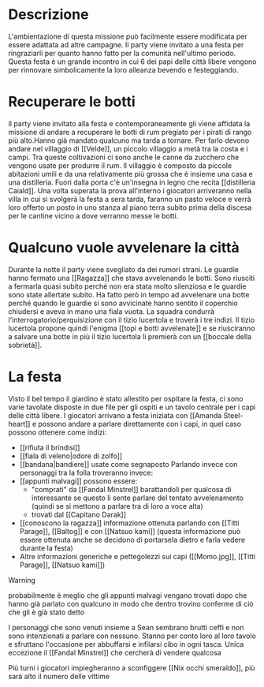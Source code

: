 # Descrizione
L'ambientazione di questa missione può facilmente essere modificata per essere adattata ad altre campagne.
Il party viene invitato a una festa per ringraziarli per quanto hanno fatto per la comunità nell'ultimo periodo. Questa festa è un grande incontro in cui 6 dei papi delle città libere vengono per rinnovare simbolicamente la loro alleanza bevendo e festeggiando.

# Recuperare le botti
Il party viene invitato alla festa e contemporaneamente gli viene affidata la missione di andare a recuperare le botti di rum pregiato per i pirati di rango più alto.Hanno già mandato qualcuno ma tarda a tornare. Per farlo devono andare nel villaggio di [[Velde]], un piccolo villaggio a metà tra la costa e i campi. Tra queste coltivazioni ci sono anche le canne da zucchero che vengono usate per produrre il rum. Il villaggio è composto da piccole abitazioni umili e da una relativamente più grossa che è insieme una casa e una distilleria. Fuori dalla porta c'è un'insegna in legno che recita [[distilleria Caiald]].
Una volta superata la prova all'interno i giocatori arriveranno nella villa in cui si svolgerà la festa a sera tarda, faranno un pasto veloce e verrà loro offerto un posto in uno stanza al piano terra subito prima della discesa per le cantine vicino a dove verranno messe le botti.

# Qualcuno vuole avvelenare la città 
Durante la notte il party viene svegliato da dei rumori strani. Le guardie hanno fermato una [[Ragazza]] che stava avvelenando le botti. Sono riusciti a fermarla quasi subito perché non era stata molto silenziosa e le guardie sono state allertate subito.
Ha fatto però in tempo ad avvelenare una botte perché quando le guardie si sono avvicinate hanno sentito il coperchio chiudersi e aveva in mano una fiala vuota. La squadra condurrà l'interrogatorio/perquisizione con il tizio lucertola e troverà i tre indizi. Il tizio lucertola propone quindi l'enigma [[topi e botti avvelenate]] e se riusciranno a salvare una botte in più il tizio lucertola li premierà con un [[boccale della sobrietà]].

# La festa
Visto il bel tempo il giardino è stato allestito per ospitare la festa, ci sono varie tavolate disposte in due file per gli ospiti e un tavolo centrale per i capi delle città libere.
I giocatori arrivano a festa iniziata con [[Amanda Steel-heart]] e possono andare a parlare direttamente con i capi, in quel caso possono ottenere come indizi:
- [[rifiuta il brindisi]]
- [[fiala di veleno|odore di zolfo]]
- [[bandana|bandiere]] usate come segnaposto
Parlando invece con personaggi tra la folla troveranno invece:
- [[appunti malvagi]] possono essere: 
	- "comprati" da [[Fandal Minstrel]] barattandoli per qualcosa di interessante se questo li sente parlare del tentato avvelenamento (quindi se si mettono a parlare tra di loro a voce alta)
	- trovati dal [[Capitano Darak]] 
- [[conoscono la ragazza]] informazione ottenuta parlando con [[Titti Parage]], [[Baltog]] e con [[Natsuo kami]] (questa informazione può essere ottenuta anche se decidono di portarsela dietro e farla vedere durante la festa) 
- Altre informazioni generiche e pettegolezzi sui capi ([[Momo.jpg]], [[Titti Parage]], [[Natsuo kami]])

>[!Warning]
>probabilmente è meglio che gli appunti malvagi vengano trovati dopo che hanno già parlato con qualcuno in modo che dentro trovino conferme di ciò che gli è già stato detto

I personaggi che sono venuti insieme a Sean sembrano brutti ceffi e non sono intenzionati a parlare con nessuno. Stanno per conto loro al loro tavolo e sfruttano l'occasione per abbuffarsi e infilarsi cibo in ogni tasca. Unica eccezione il [[Fandal Minstrel]] che cercherà di vendere qualcosa

Più turni i giocatori impiegheranno a sconfiggere [[Nix occhi smeraldo]], più sarà alto il numero delle vittime 
